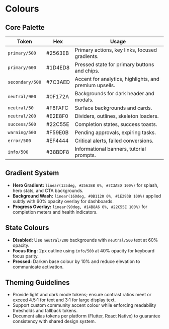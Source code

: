 # Colours

## Core Palette
| Token | Hex | Usage |
| --- | --- | --- |
| `primary/500` | #2563EB | Primary actions, key links, focused gradients.
| `primary/600` | #1D4ED8 | Pressed state for primary buttons and chips.
| `secondary/500` | #7C3AED | Accent for analytics, highlights, and premium upsells.
| `neutral/900` | #0F172A | Backgrounds for dark header and modals.
| `neutral/50` | #F8FAFC | Surface backgrounds and cards.
| `neutral/200` | #E2E8F0 | Dividers, outlines, skeleton loaders.
| `success/500` | #22C55E | Completion states, success toasts.
| `warning/500` | #F59E0B | Pending approvals, expiring tasks.
| `error/500` | #EF4444 | Critical alerts, failed conversions.
| `info/500` | #38BDF8 | Informational banners, tutorial prompts.

## Gradient System
- **Hero Gradient:** `linear(135deg, #2563EB 0%, #7C3AED 100%)` for splash, hero stats, and CTA backgrounds.
- **Background Wash:** `linear(160deg, #0B1120 0%, #1E293B 100%)` applied subtly with 60% opacity overlay for dashboards.
- **Progress Overlay:** `linear(90deg, #14B8A6 0%, #22C55E 100%)` for completion meters and health indicators.

## State Colours
- **Disabled:** Use `neutral/200` backgrounds with `neutral/500` text at 60% opacity.
- **Focus Ring:** 2px outline using `info/500` at 40% opacity for keyboard focus parity.
- **Pressed:** Darken base colour by 10% and reduce elevation to communicate activation.

## Theming Guidelines
- Provide light and dark mode tokens; ensure contrast ratios meet or exceed 4.5:1 for text and 3:1 for large display text.
- Support custom community accent colour while enforcing readability thresholds and fallback tokens.
- Document alias tokens per platform (Flutter, React Native) to guarantee consistency with shared design system.

